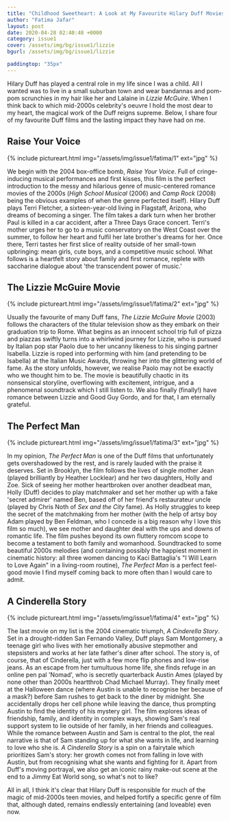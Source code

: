 ```yaml
---
title: "Childhood Sweetheart: A Look at My Favourite Hilary Duff Movies"
author: "Fatima Jafar"
layout: post
date: 2020-04-28 02:40:48 +0000
category: issue1
cover: /assets/img/bg/issue1/lizzie
bgurl: /assets/img/bg/issue1/lizzie

paddingtop: "35px"
---
```


<p id="first-paragraph">Hilary Duff has played a central role in my life since I was a child.
All I wanted was to live in a small suburban town and wear bandannas and pom-pom scrunchies in my hair like her and Lalaine in <i>Lizzie McGuire</i>. When I think back to which mid-2000s celebrity's oeuvre I hold the most dear to my heart, the magical work of the Duff reigns supreme. Below, I share four of my favourite Duff films and the lasting impact they have had on me.</p>

## Raise Your Voice

{% include pictureart.html img="/assets/img/issue1/fatima/1" ext="jpg" %}

We begin with the 2004 box-office bomb, *Raise Your Voice*. Full of
cringe-inducing musical performances and first kisses, this film is the
perfect introduction to the messy and hilarious genre of music-centered
romance movies of the 2000s (*High School Musical* (2006) and *Camp
Rock* (2008) being the obvious examples of when the genre perfected
itself). Hilary Duff plays Terri Fletcher, a sixteen-year-old living in
Flagstaff, Arizona, who dreams of becoming a singer. The film takes a
dark turn when her brother Paul is killed in a car accident, after a
Three Days Grace concert. Terri's mother urges her to go to a music
conservatory on the West Coast over the summer, to follow her heart and
fulfil her late brother's dreams for her. Once there, Terri tastes her
first slice of reality outside of her small-town upbringing: mean girls,
cute boys, and a competitive music school. What follows is a heartfelt
story about family and first romance, replete with saccharine dialogue
about 'the transcendent power of music.'

## The Lizzie McGuire Movie

{% include pictureart.html img="/assets/img/issue1/fatima/2" ext="jpg" %}

Usually the favourite of many Duff fans, *The Lizzie McGuire Movie*
(2003) follows the characters of the titular television show as they
embark on their graduation trip to Rome. What begins as an innocent
school trip full of pizza and piazzas swiftly turns into a whirlwind
journey for Lizzie, who is pursued by Italian pop star Paolo due to her
uncanny likeness to his singing partner Isabella. Lizzie is roped into
performing with him (and pretending to be Isabella) at the Italian Music
Awards, throwing her into the glittering world of fame. As the story
unfolds, however, we realise Paolo may not be exactly who we thought him
to be. The movie is beautifully chaotic in its nonsensical storyline,
overflowing with excitement, intrigue, and a phenomenal soundtrack which
I still listen to. We also finally (finally!) have romance between
Lizzie and Good Guy Gordo, and for that, I am eternally grateful.

## The Perfect Man

{% include pictureart.html img="/assets/img/issue1/fatima/3" ext="jpg" %}

In my opinion, *The Perfect Man* is one of the Duff films that
unfortunately gets overshadowed by the rest, and is rarely lauded with
the praise it deserves. Set in Brooklyn, the film follows the lives of
single mother Jean (played brilliantly by Heather Locklear) and her two
daughters, Holly and Zoe. Sick of seeing her mother heartbroken over
another deadbeat man, Holly (Duff) decides to play matchmaker and set
her mother up with a fake 'secret admirer' named Ben, based off of her
friend's restaurateur uncle (played by Chris Noth of *Sex and the City* fame). As Holly struggles to keep the
secret of the matchmaking from her mother (with the help of artsy boy Adam played by Ben Feldman,
who I concede is a big reason why I love this film so much), we see mother and daughter
deal with the ups and downs of romantic life. The film pushes beyond its own fluttery
romcom scope to become a testament to both family and womanhood.
Soundtracked to some beautiful 2000s melodies (and containing possibly
the happiest moment in cinematic history: all three women dancing to
Kaci Battaglia's "I Will Learn to Love Again" in a living-room routine),
*The Perfect Man* is a perfect feel-good movie I find myself coming back
to more often than I would care to admit.

## A Cinderella Story

{% include pictureart.html img="/assets/img/issue1/fatima/4" ext="jpg" %}

The last movie on my list is the 2004 cinematic triumph, *A Cinderella
Story*. Set in a drought-ridden San Fernando Valley, Duff plays Sam
Montgomery, a teenage girl who lives with her emotionally abusive
stepmother and stepsisters and works at her late father's diner after
school. The story is, of course, that of Cinderella, just with a few
more flip phones and low-rise jeans. As an escape from her tumultuous
home life, she finds refuge in an online pen pal 'Nomad', who is
secretly quarterback Austin Ames (played by none other than 2000s
heartthrob Chad Michael Murray). They finally meet at the Halloween
dance (where Austin is unable to recognise her because of a mask?)
before Sam rushes to get back to the diner by midnight. She accidentally
drops her cell phone while leaving the dance, thus prompting Austin to
find the identity of his mystery girl. The film explores ideas of
friendship, family, and identity in complex ways, showing Sam's real
support system to lie outside of her family, in her friends and
colleagues. While the romance between Austin and Sam is central to the
plot, the real narrative is that of Sam standing up for what she wants
in life, and learning to love who she is. *A Cinderella Story* is a spin
on a fairytale which prioritizes Sam's story: her growth comes not from
falling in love with Austin, but from recognising what she wants and
fighting for it. Apart from Duff's moving portrayal, we also get an
iconic rainy make-out scene at the end to a Jimmy Eat World song, so
what's not to like?

All in all, I think it's clear that Hilary Duff is responsible for much of the magic of mid-2000s teen movies, and helped fortify a specific genre of film that, although dated, remains endlessly entertaining (and loveable) even now.
